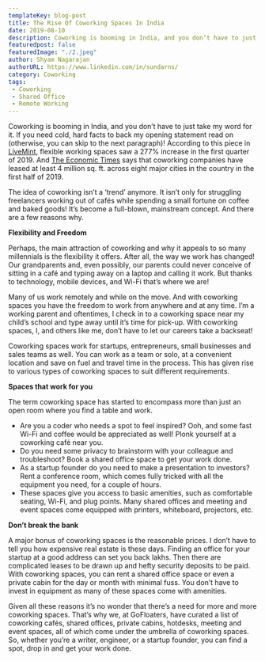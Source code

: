 ```yaml
---
templateKey: blog-post
title: The Rise Of Coworking Spaces In India
date: 2019-08-10
description: Coworking is booming in India, and you don’t have to just take my word for it. If you need cold, hard facts to back my opening statement read on...
featuredpost: false
featuredImage: "./2.jpeg"
author: Shyam Nagarajan
authorURL: https://www.linkedin.com/in/sundarns/
category: Coworking
tags:
 - Coworking
 - Shared Office
 - Remote Working
---
```


<!--StartFragment-->

Coworking is booming in India, and you don’t have to just take my word for it. If you need cold, hard facts to back my opening statement read on (otherwise, you can skip to the next paragraph)! According to this piece in [LiveMint](https://www.livemint.com/companies/news/coworking-office-space-the-emerging-spot-for-investors-1557294746878.html), flexible working spaces saw a 277% increase in the first quarter of 2019. And [The Economic Times](https://economictimes.indiatimes.com/industry/services/property-/-cstruction/office-space-leasing-by-co-working-players-rises-42-per-cent-to-4-mn-sq-ft-in-jan-junknight-frank/articleshow/70214644.cms) says that coworking companies have leased at least 4 million sq. ft. across eight major cities in the country in the first half of 2019.

The idea of coworking isn’t a ‘trend’ anymore. It isn’t only for struggling freelancers working out of cafés while spending a small fortune on coffee and baked goods! It’s become a full-blown, mainstream concept. And there are a few reasons why.

**Flexibility and Freedom**

Perhaps, the main attraction of coworking and why it appeals to so many millennials is the flexibility it offers. After all, the way we work has changed! Our grandparents and, even possibly, our parents could never conceive of sitting in a café and typing away on a laptop and calling it work. But thanks to technology, mobile devices, and Wi-Fi that’s where we are!

Many of us work remotely and while on the move. And with coworking spaces you have the freedom to work from anywhere and at any time. I’m a working parent and oftentimes, I check in to a coworking space near my child’s school and type away until it’s time for pick-up. With coworking spaces, I, and others like me, don’t have to let our careers take a backseat!

Coworking spaces work for startups, entrepreneurs, small businesses and sales teams as well. You can work as a team or solo, at a convenient location and save on fuel and travel time in the process. This has given rise to various types of coworking spaces to suit different requirements.

**Spaces that work for you**

The term coworking space has started to encompass more than just an open room where you find a table and work.

- Are you a coder who needs a spot to feel inspired? Ooh, and some fast Wi-Fi and coffee would be appreciated as well! Plonk yourself at a coworking café near you.
- Do you need some privacy to brainstorm with your colleague and troubleshoot? Book a shared office space to get your work done.
- As a startup founder do you need to make a presentation to investors? Rent a conference room, which comes fully tricked with all the equipment you need, for a couple of hours.
- These spaces give you access to basic amenities, such as comfortable seating, Wi-Fi, and plug points. Many shared offices and meeting and event spaces come equipped with printers, whiteboard, projectors, etc.

**Don’t break the bank**

A major bonus of coworking spaces is the reasonable prices. I don’t have to tell you how expensive real estate is these days. Finding an office for your startup at a good address can set you back lakhs. Then there are complicated leases to be drawn up and hefty security deposits to be paid. With coworking spaces, you can rent a shared office space or even a private cabin for the day or month with minimal fuss. You don’t have to invest in equipment as many of these spaces come with amenities.

Given all these reasons it’s no wonder that there’s a need for more and more coworking spaces. That’s why we, at GoFloaters, have curated a list of coworking cafés, shared offices, private cabins, hotdesks, meeting and event spaces, all of which come under the umbrella of coworking spaces. So, whether you’re a writer, engineer, or a startup founder, you can find a spot, drop in and get your work done.

<!--EndFragment-->
